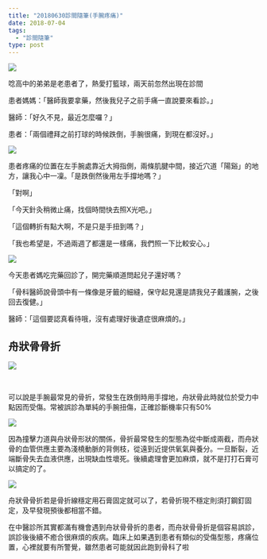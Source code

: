 ```yaml
---
title: "20180630診間隨筆(手腕疼痛)"
date: 2018-07-04
tags: 
  - "診間隨筆"
type: post
---
```


![](/images/uploads/fall-300x261.png)

唸高中的弟弟是老患者了，熱愛打籃球，兩天前忽然出現在診間

患者媽媽：「醫師我要拿藥，然後我兒子之前手痛一直說要來看診。」

醫師：「好久不見，最近怎麼囉？」

患者：「兩個禮拜之前打球的時候跌倒，手腕很痛，到現在都沒好。」

![](/images/uploads/wrist-300x268.jpg)

患者疼痛的位置在左手腕處靠近大拇指側，兩條肌腱中間，接近穴道「陽谿」的地方，讓我心中一凜。「是跌倒然後用左手撐地嗎？」

「對啊」

「今天針灸稍微止痛，找個時間快去照X光吧。」

「這個轉折有點大啊，不是只是手扭到嗎？」

「我也希望是，不過兩週了都還是一樣痛，我們照一下比較安心。」

![](/images/uploads/9f7a34125bc13f0b778294b900c86d06-300x268.png)

今天患者媽吃完藥回診了，開完藥順道問起兒子還好嗎？

「骨科醫師說骨頭中有一條像是牙籤的細縫，保守起見還是請我兒子戴護腕，之後回去復健。」

醫師：「這個要認真看待哦，沒有處理好後遺症很麻煩的。」

## 舟狀骨骨折

![](/images/uploads/scaphoid-fx-224x300.png)

 

可以說是手腕最常見的骨折，常發生在跌倒時用手撐地，舟狀骨此時就位於受力中點因而受傷。常被誤診為單純的手腕扭傷，正確診斷機率只有50%

![](/images/uploads/scaphoid-300x191.jpg)

因為撞擊力道與舟狀骨形狀的關係，骨折最常發生的型態為從中斷成兩截，而舟狀骨的血管供應主要為淺橈動脈的背側枝，從遠到近提供氧氣與養分。一旦斷裂，近端斷骨失去血液供應，出現缺血性壞死。後續處理會更加麻煩，就不是打打石膏可以搞定的了。

![](/images/uploads/nounion-286x300.jpg)

舟狀骨骨折若是骨折線穩定用石膏固定就可以了，若骨折現不穩定則須打鋼釘固定，及早發現預後都相當不錯。

在中醫診所其實都滿有機會遇到舟狀骨骨折的患者，而舟狀骨骨折是個容易誤診，誤診後後續不癒合很麻煩的疾病。臨床上如果遇到患者有類似的受傷型態，疼痛位置，心裡就要有所警覺，雖然患者可能就因此跑到骨科了啦
